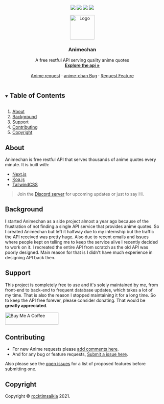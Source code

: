 <p align="center">
  <a href="https://github.com/rocktimsaikia/anime-chan/stargazers"><img src="https://img.shields.io/github/stars/rocktimsaikia/anime-chan.svg?style=for-the-badge"/></a>
  <a href="https://github.com/rocktimsaikia/anime-chan/network/members"><img src="https://img.shields.io/github/forks/rocktimsaikia/anime-chan.svg?style=for-the-badge"/></a>
  <a href="https://github.com/rocktimsaikia/anime-chan/issues"><img src="https://img.shields.io/github/issues/rocktimsaikia/anime-chan.svg?style=for-the-badge"/></a>
  <a href="https://github.com/rocktimsaikia/anime-chan/blob/master/LICENSE.txt"><img src="https://img.shields.io/github/license/rocktimsaikia/anime-chan.svg?style=for-the-badge"/></a>
</a>

<!-- PROJECT LOGO -->
<br />
<p align="center">
  <a href="https://github.com/rocktimsaikia/anime-chan">
    <img src="images/animechan_logo.png" alt="Logo" width="80" height="80">
  </a>

  <h3 align="center">Animechan</h3>

  <p align="center">
    A free restful API serving quality anime quotes
    <br />
    <a href="https://animechan.vercel.app/"><strong>Explore the api »</strong></a>
    <br />
    <br />
    <a href="https://github.com/RocktimSaikia/anime-chan/issues/39">Anime request</a>
    ·
    <a href="https://github.com/rocktimsaikia/anime-chan/issues">anime-chan Bug</a>
    ·
    <a href="https://github.com/rocktimsaikia/anime-chan/issues">Request Feature</a>
  </p>
</p>



<!-- TABLE OF CONTENTS -->
<details open="open">
  <summary><h2 style="display: inline-block">Table of Contents</h2></summary>
  <ol>
    <li><a href="#about">About</a></li>
    <li><a href="#background">Background</a></li>
    <li><a href="#support">Support</a></li>
    <li><a href="#contributing">Contributing</a></li>
    <li><a href="#copyright">Copyright</a></li>
  </ol>
</details>


## About
Animechan is free restful API that serves thousands of anime quotes every minute. It is built with:

* [Next.js](https://nextjs.org/)
* [Koa.js](https://koajs.com/)
* [TailwindCSS](https://tailwindcss.com/)


> Join the [Discord server](https://discord.gg/yVEDXVYaT3) for upcoming updates or just to say Hi.

<!-- ABOUT THE PROJECT -->
## Background

I started Animechan as a side project almost a year ago because of the frustration of not finding a single API service that provides anime quotes. So I created Animechan but left it halfway due to my internship but the traffic the API received was pretty huge. Also due to recent emails and issues where people kept on telling me to keep the service alive I recently decided to work on it. I recreated the entire API from scratch as the old API was poorly designed. Main reason for that is I didn't have much experience in designing API back then.



<!-- USAGE EXAMPLES -->
## Support

This project is completely free to use and it's solely maintained by me, from front-end to back-end to frequent database updates, which takes a lot of my time. That is also the reason I stopped maintaining it for a long time. So to keep the API free forever, please consider donating. That would be **greatly appreciated**.

<a href="https://www.buymeacoffee.com/rocktimcodes" target="_blank"><img src="https://cdn.buymeacoffee.com/buttons/default-orange.png" alt="Buy Me A Coffee" height="40" width="174"></a>



<!-- CONTRIBUTING -->
## Contributing

- For new Anime requests please [add comments here](https://github.com/RocktimSaikia/anime-chan/issues/39).
- And for any bug or feature requests, [Submit a issue here](https://github.com/RocktimSaikia/anime-chan/issues).

Also please see the [open issues](https://github.com/rocktimsaikia/anime-chan/issues) for a list of proposed features before submitting one.

<!-- LICENSE -->
## Copyright

Copyright © [rocktimsaikia](https://rocktimsaikia.now.sh) 2021.
